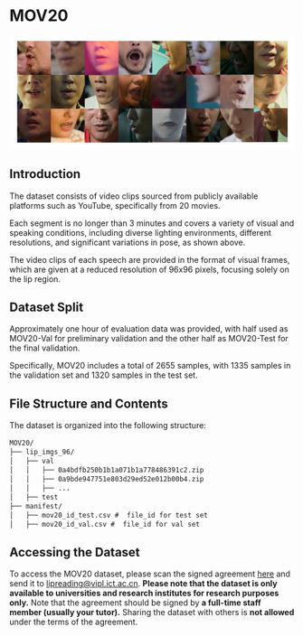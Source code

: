 # MOV20

![dataset](./pic/dataset.png)

## Introduction

The dataset consists of video clips sourced from publicly available platforms such as YouTube, specifically from 20 movies.

Each segment is no longer than 3 minutes and covers a variety of visual and speaking conditions, including diverse lighting environments, different resolutions, and significant variations in pose, as shown above.

The video clips of each speech are provided in the format of visual frames, which are given at a reduced resolution of 96x96 pixels, focusing solely on the lip region. 

## Dataset Split

Approximately one hour of evaluation data was provided, with half used as MOV20-Val for preliminary validation and the other half as MOV20-Test for the final validation. 

Specifically, MOV20 includes a total of 2655 samples, with 1335 samples in the validation set and 1320 samples in the test set.

## File Structure and Contents

The dataset is organized into the following structure:

```
MOV20/
├── lip_imgs_96/
│   ├── val
│   │   ├── 0a4bdfb250b1b1a071b1a778486391c2.zip
│   │   ├── 0a9bde947751e803d29ed52e012b00b4.zip
│   │   ├── ...
│   ├── test
├── manifest/
│   ├── mov20_id_test.csv #  file_id for test set
│   ├── mov20_id_val.csv #  file_id for val set
```

## Accessing the Dataset

To access the MOV20 dataset, please scan the signed agreement [here](https://github.com/Physicsmile/MOV20/blob/main/MOV20-Release%20Agreement.pdf) and send it to [lipreading@vipl.ict.ac.cn](mailto:lipreading@vipl.ict.ac.cn). **Please note that the dataset is only available to universities and research institutes for research purposes only.** Note that the agreement should be signed by **a full-time staff member (usually your tutor).**  Sharing the dataset with others is **not allowed** under the terms of the agreement.